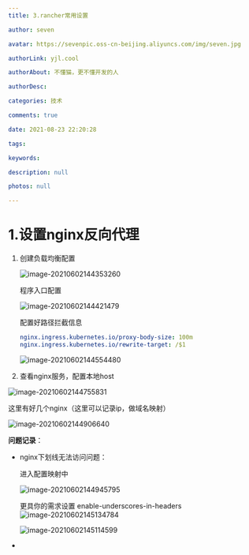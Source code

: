 ```yaml
---
title: 3.rancher常用设置

author: seven

avatar: https://sevenpic.oss-cn-beijing.aliyuncs.com/img/seven.jpg

authorLink: yjl.cool

authorAbout: 不懂猫，更不懂开发的人

authorDesc: 

categories: 技术

comments: true

date: 2021-08-23 22:20:28

tags: 

keywords: 

description: null

photos: null

---
```

# 1.设置nginx反向代理

1. 创建负载均衡配置

   ![image-20210602144353260](https://sevenpic.oss-cn-beijing.aliyuncs.com/img/image-20210602144353260.png)

   程序入口配置

   ![image-20210602144421479](3.rancher常用设置图片/image-20210602144421479.png)

   配置好路径拦截信息

   ```yaml
   nginx.ingress.kubernetes.io/proxy-body-size: 100m
   nginx.ingress.kubernetes.io/rewrite-target: /$1
   ```

   ![image-20210602144554480](https://sevenpic.oss-cn-beijing.aliyuncs.com/img/image-20210602144554480.png)

   

2. 查看nginx服务，配置本地host

![image-20210602144755831](https://sevenpic.oss-cn-beijing.aliyuncs.com/img/image-20210602144755831.png)

这里有好几个nginx（这里可以记录ip，做域名映射）

![image-20210602144906640](https://sevenpic.oss-cn-beijing.aliyuncs.com/img/image-20210602144906640.png)



**问题记录**：

* nginx下划线无法访问问题：

  进入配置映射中

  ![image-20210602144945795](https://sevenpic.oss-cn-beijing.aliyuncs.com/img/image-20210602144945795.png)

  更具你的需求设置 enable-underscores-in-headers![image-20210602145134784](https://sevenpic.oss-cn-beijing.aliyuncs.com/img/image-20210602145134784.png)

  ![image-20210602145114599](https://sevenpic.oss-cn-beijing.aliyuncs.com/img/image-20210602145114599.png)

* 

